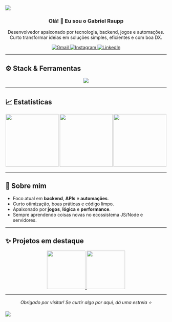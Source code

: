 <!-- Banner -->
<img src="https://capsule-render.vercel.app/api?type=waving&color=0:00C9FF,100:92FE9D&height=180&section=header&text=Gabriel%20Raupp&fontSize=42&fontColor=ffffff&fontAlignY=35&desc=Backend%20%7C%20Games%20%7C%20Automations&descAlignY=55" />

<h3 align="center">Olá! 👋 Eu sou o Gabriel Raupp</h3>

<p align="center">
  Desenvolvedor apaixonado por tecnologia, backend, jogos e automações.
  Curto transformar ideias em soluções simples, eficientes e com boa DX.
</p>

<p align="center">
  <a href="mailto:gabiraupppimentel@gmail.com@">
    <img alt="Gmail" src="https://img.shields.io/badge/-Gmail-D14836?style=for-the-badge&logo=gmail&logoColor=white"/>
  </a>
  <a href="https://www.instagram.com/raupp.20/">
    <img alt="Instagram" src="https://img.shields.io/badge/-Instagram-E4405F?style=for-the-badge&logo=instagram&logoColor=white"/>
  </a>
  <a href="https://www.linkedin.com/in/gabriel-rp-undefined-5800b6262/">
    <img alt="LinkedIn" src="https://img.shields.io/badge/-LinkedIn-0A66C2?style=for-the-badge&logo=linkedin&logoColor=white"/>
  </a>
</p>

---

## ⚙️ Stack & Ferramentas

<p align="center">
  <img src="https://skillicons.dev/icons?i=html,css,js,nodejs,express,php,python,unity,mysql,postgres,git,linux&perline=6" />
</p>

---

## 📈 Estatísticas

<div align="center">
  <img height="165" src="https://github-readme-stats.vercel.app/api?username=GabrielRaupp&show_icons=true&theme=tokyonight&hide_border=true&count_private=true" />
  <img height="165" src="https://github-readme-stats.vercel.app/api/top-langs/?username=GabrielRaupp&layout=compact&theme=tokyonight&hide_border=true&langs_count=8" />
  <img height="165" src="https://streak-stats.demolab.com?user=GabrielRaupp&theme=tokyonight&hide_border=true" />
</div>

---

## 🚀 Sobre mim

- Foco atual em **backend**, **APIs** e **automações**.  
- Curto otimização, boas práticas e código limpo.  
- Apaixonado por **jogos**, **lógica** e **performance**.  
- Sempre aprendendo coisas novas no ecossistema JS/Node e servidores.

---

## ✨ Projetos em destaque

<div align="center">
  <!-- Troque pelos repositórios que você quiser fixar -->
  <a href="https://github.com/GabrielRaupp/TCC_Realmente_Finalizado.git">
    <img height="120" src="https://github-readme-stats.vercel.app/api/pin/?username=GabrielRaupp&repo=celeiro-eventos&theme=tokyonight&hide_border=true" />
  </a>
  <a href="https://github.com/GabrielRaupp/Portifolio_Teste.git">
    <img height="120" src="https://github-readme-stats.vercel.app/api/pin/?username=GabrielRaupp&repo=automacoes-node&theme=tokyonight&hide_border=true" />
  </a>
</div>

---

<p align="center">
  <i>Obrigado por visitar! Se curtir algo por aqui, dá uma estrela ⭐</i>
</p>

<!-- Footer -->
<img src="https://capsule-render.vercel.app/api?type=waving&color=0:92FE9D,100:00C9FF&height=120&section=footer"/>
